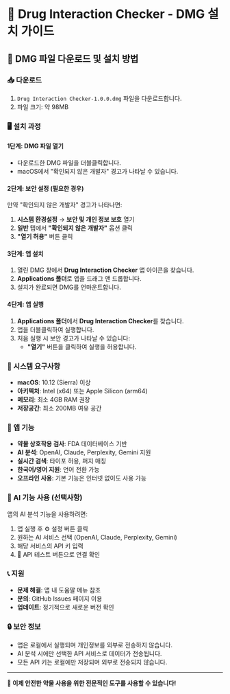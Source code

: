 # 💊 Drug Interaction Checker - DMG 설치 가이드

## 🎉 DMG 파일 다운로드 및 설치 방법

### 📥 다운로드
1. `Drug Interaction Checker-1.0.0.dmg` 파일을 다운로드합니다.
2. 파일 크기: 약 98MB

### 🖥️ 설치 과정

#### 1단계: DMG 파일 열기
- 다운로드한 DMG 파일을 더블클릭합니다.
- macOS에서 "확인되지 않은 개발자" 경고가 나타날 수 있습니다.

#### 2단계: 보안 설정 (필요한 경우)
만약 "확인되지 않은 개발자" 경고가 나타나면:
1. **시스템 환경설정** → **보안 및 개인 정보 보호** 열기
2. **일반** 탭에서 **"확인되지 않은 개발자"** 옵션 클릭
3. **"열기 허용"** 버튼 클릭

#### 3단계: 앱 설치
1. 열린 DMG 창에서 **Drug Interaction Checker** 앱 아이콘을 찾습니다.
2. **Applications 폴더**로 앱을 드래그 앤 드롭합니다.
3. 설치가 완료되면 DMG를 언마운트합니다.

#### 4단계: 앱 실행
1. **Applications 폴더**에서 **Drug Interaction Checker**를 찾습니다.
2. 앱을 더블클릭하여 실행합니다.
3. 처음 실행 시 보안 경고가 나타날 수 있습니다:
   - **"열기"** 버튼을 클릭하여 실행을 허용합니다.

### 🔧 시스템 요구사항
- **macOS**: 10.12 (Sierra) 이상
- **아키텍처**: Intel (x64) 또는 Apple Silicon (arm64)
- **메모리**: 최소 4GB RAM 권장
- **저장공간**: 최소 200MB 여유 공간

### 🚀 앱 기능
- **약물 상호작용 검사**: FDA 데이터베이스 기반
- **AI 분석**: OpenAI, Claude, Perplexity, Gemini 지원
- **실시간 검색**: 타이포 허용, 퍼지 매칭
- **한국어/영어 지원**: 언어 전환 가능
- **오프라인 사용**: 기본 기능은 인터넷 없이도 사용 가능

### 🔑 AI 기능 사용 (선택사항)
앱의 AI 분석 기능을 사용하려면:
1. 앱 실행 후 ⚙️ 설정 버튼 클릭
2. 원하는 AI 서비스 선택 (OpenAI, Claude, Perplexity, Gemini)
3. 해당 서비스의 API 키 입력
4. 🧪 API 테스트 버튼으로 연결 확인

### 📞 지원
- **문제 해결**: 앱 내 도움말 메뉴 참조
- **문의**: GitHub Issues 페이지 이용
- **업데이트**: 정기적으로 새로운 버전 확인

### 🔒 보안 정보
- 앱은 로컬에서 실행되며 개인정보를 외부로 전송하지 않습니다.
- AI 분석 시에만 선택한 API 서비스로 데이터가 전송됩니다.
- 모든 API 키는 로컬에만 저장되며 외부로 전송되지 않습니다.

---

**🎯 이제 안전한 약물 사용을 위한 전문적인 도구를 사용할 수 있습니다!** 